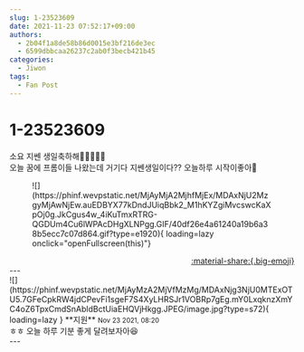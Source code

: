 ```yaml
---
slug: 1-23523609
date: 2021-11-23 07:52:17+09:00
authors:
  - 2b04f1a8de58b86d0015e3bf216de3ec
  - 6599dbbcaa26237c2ab0f3becb421b45
categories:
  - Jiwon
tags:
  - Fan Post
---
```


# 1-23523609

<div class="post-container" markdown="1">
<div class="content-container md-sidebar__scrollwrap" markdown="1">

소요 지쎈 생일축하해👏👏👏👏🎂<br>오늘 꿈에 프롬이들 나왔는데 거기다 지쎈생일이다?? 오늘하루 시작이좋아🥰
<figure markdown="1">
![](https://phinf.wevpstatic.net/MjAyMjA2MjhfMjEx/MDAxNjU2MzgyMjAwNjEw.auEDBYX77kDndJUiqBbk2_M1hKYZgiMvcswcKaXpOj0g.JkCgus4w_4iKuTmxRTRG-QGDUm4Cu6lWPAcDHgXLNPgg.GIF/40df26e4a61240a19b6a38b5ecc7c07d864.gif?type=e1920){ loading=lazy onclick="openFullscreen(this)"}
</figure>


</div>
</div>

<div style="text-align: right;" markdown="1">
<a href="https://weverse.io/fromis9/fanpost/1-23523609" style="text-align: right;">:material-share:{.big-emoji}</a>
</div>
---

<div class="comments-container md-sidebar__scrollwrap" markdown="1">
<div class="comment" markdown="1">
<div class='id-container' markdown="1">
![](https://phinf.wevpstatic.net/MjAyMzA2MjVfMzMg/MDAxNjg3NjU0MTExOTU5.7GFeCpkRW4jdCPevFi1sgeF7S4XyLHRSJr1VOBRp7gEg.mY0LxqknzXmYC4oZ6TpxCmdSnAbldBctUiaEHQVjHkgg.JPEG/image.jpg?type=s72){ loading=lazy }
**<span class="artist">지원</span>** <small>Nov 23 2021, 08:20</small><br>
</div>
<div class='comment-body' markdown="1">
ㅎㅎ 오늘 하루 기분 좋게 달려보자아😆
</div>
</div>
</div>
---
